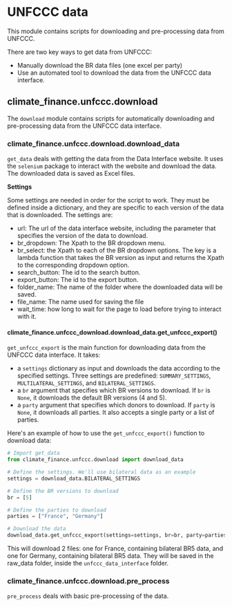 # UNFCCC data

This module contains scripts for downloading and pre-processing data from UNFCCC.

There are two key ways to get data from UNFCCC:
- Manually download the BR data files (one excel per party)
- Use an automated tool to download the data from the UNFCCC data interface.

## climate_finance.unfccc.download

The `download` module contains scripts for automatically downloading and pre-processing data from the UNFCCC data interface.

### climate_finance.unfccc.download.download_data
`get_data` deals with getting the data from the Data Interface website. It uses the `selenium` package to interact with
the website and download the data. The downloaded data is saved as Excel files.

**Settings**

Some settings are needed in order for the script to work. They must be defined inside a dictionary, and they are 
specific to each version of the data that is downloaded. The settings are:
- url: The url of the data interface website, including the parameter that specifies the version of the data to download.
- br_dropdown: The Xpath to the BR dropdown menu.
- br_select: the Xpath to each of the BR dropdown options. The key is a lambda function that takes the BR version 
as input and returns the Xpath to the corresponding dropdown option.
- search_button: The id to the search button.
- export_button: The id to the export button.
- folder_name: The name of the folder where the downloaded data will be saved.
- file_name: The name used for saving the file
- wait_time: how long to wait for the page to load before trying to interact with it.

#### climate_finance.unfccc_download.download_data.get_unfccc_export()
`get_unfccc_export` is the main function for downloading data from the UNFCCC data interface. 
It takes:
- a `settings` dictionary as input and downloads the data according to the specified settings.
Three settings are predefined: `SUMMARY_SETTINGS`, `MULTILATERAL_SETTINGS`, and `BILATERAL_SETTINGS`.
- a `br` argument that specifies which BR versions to download. If `br` is `None`, 
it downloads the default BR versions (4 and 5).
- a `party` argument that specifies which donors to download. If `party` is `None`,
it downloads all parties. It also accepts a single party or a list of parties.

Here's an example of how to use the `get_unfccc_export()` function to download data:

```python
# Import get_data
from climate_finance.unfccc.download import download_data

# Define the settings. We'll use bilateral data as an example
settings = download_data.BILATERAL_SETTINGS

# Define the BR versions to download
br = [5]

# Define the parties to download
parties = ["France", "Germany"]

# Download the data
download_data.get_unfccc_export(settings=settings, br=br, party=parties)
```

This will download 2 files: one for France, containing bilateral BR5 data, and one for Germany, 
containing bilateral BR5 data. They will be saved in the raw_data folder, inside the `unfccc_data_interface` folder.

### climate_finance.unfccc.download.pre_process
`pre_process` deals with basic pre-processing of the data. 
